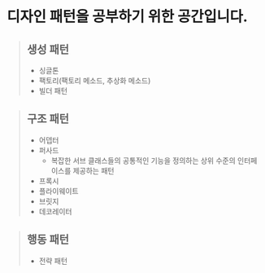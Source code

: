 # 디자인 패턴을 공부하기 위한 공간입니다. 

> ## 생성 패턴
  >- 싱글톤
  >- 팩토리(팩토리 메소드, 추상화 메소드)
  >- 빌더 패턴

> ## 구조 패턴
  >- 어뎁터
  >- 퍼사드
  >    - 복잡한 서브 클래스들의 공통적인 기능을 정의하는 상위 수준의 인터페이스를 제공하는 패턴
  >- 프록시
  >- 플라이웨이트
  >- 브릿지
  >- 데코레이터

> ## 행동 패턴
  >- 전략 패턴
